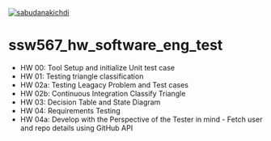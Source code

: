 [![sabudanakichdi](https://circleci.com/gh/sabudanakichdi/ssw567_hw_software_eng_test.svg?style=svg&circle-token=3c441fad2b414157223abaaf301b78cdf279cf8b)](https://circleci.com/gh/sabudanakichdi/ssw567_hw_software_eng_test)

# ssw567_hw_software_eng_test
- HW 00: Tool Setup and initialize Unit test case
- HW 01: Testing triangle classification
- HW 02a: Testing Leagacy Problem and Test cases
- HW 02b: Continuous Integration Classify Triangle
- HW 03: Decision Table and State Diagram
- HW 04: Requirements Testing
- HW 04a: Develop with the Perspective of the Tester in mind - Fetch user and repo details using GitHub API